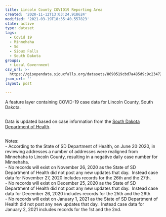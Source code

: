 ```yaml
---
title: Lincoln County COVID19 Reporting Area
created: '2020-11-12T13:03:24.918624'
modified: '2021-03-19T18:35:40.557823'
state: active
type: dataset
tags:
  - Covid 19
  - Minnehaha
  - Sd
  - Sioux Falls
  - South Dakota
groups:
  - Local Government
csv_url: >-
  https://gisopendata.siouxfalls.org/datasets/8690519cbd7a485d9c9c23472ee35cd9_0.csv?outSR=%7B%22latestWkid%22%3A3857%2C%22wkid%22%3A102100%7D
json_url: ''
layout: post

---
```

<p style='margin-top:0px; margin-bottom:0.75rem; max-width:100%;'><span style='max-width:100%; display:inherit;'>A feature layer containing COVID-19 case data for Lincoln County, South Dakota.</span></p><div><br /></div><div>Data is updated based on case information from the <a href='https://doh.sd.gov/news/Coronavirus.aspx' rel='nofollow ugc' target='_blank'>South Dakota Department of Health</a>.<br /></div><div><br /></div><p style='margin-top:0px; margin-bottom:0.75rem; max-width:100%;'><span style='max-width:100%; display:inherit;'></span></p><div><div>Notes: </div><div>- According to the State of SD Department of Health, on June 20 2020, in reviewing addresses a number of addresses were realigned from Minnehaha to Lincoln County, resulting in a negative daily case number for Minnehaha.</div><div><div><div>- No records will exist on November 26, 2020 as the State of SD Department of Health did not post any new updates that day.  Instead case data for November 27, 2020 includes records for the 26th and the 27th.</div><div>- No records will exist on December 25, 2020 as the State of SD Department of Health did not post any new updates that day.  Instead case data for December 26, 2020 includes records for the 25th and the 26th. </div></div><div>- No records will exist on January 1, 2021 as the State of SD Department of Health did not post any new updates that day.  Instead case data for January 2, 2021 includes records for the 1st and the 2nd. </div></div></div>
